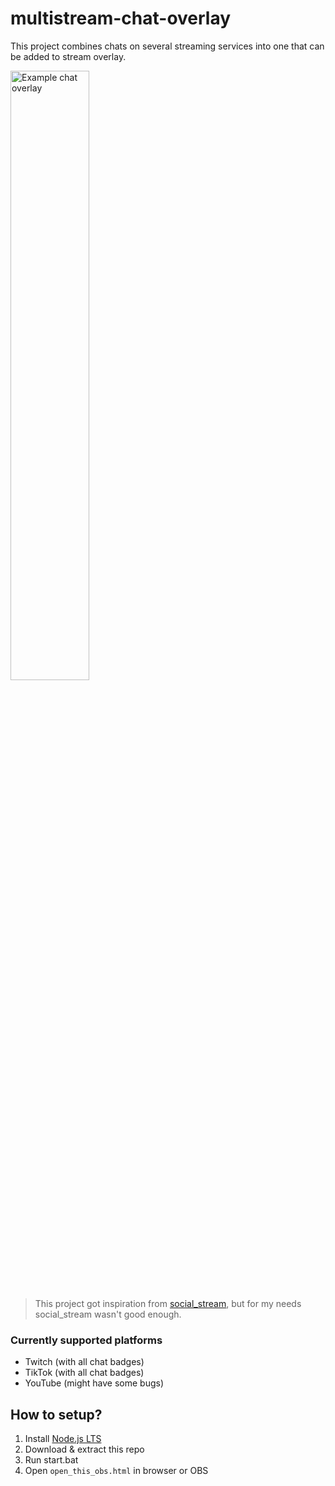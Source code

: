 # multistream-chat-overlay
This project combines chats on several streaming services into one that can be added to stream overlay.

<img src="https://i.imgur.com/M86i2V1.png" alt="Example chat overlay" style="width:50%" />

> This project got inspiration from [social_stream](https://github.com/steveseguin/social_stream#readme), but for my needs social_stream wasn't good enough.

### Currently supported platforms
* Twitch (with all chat badges)
* TikTok (with all chat badges)
* YouTube (might have some bugs)

## How to setup?
1. Install [Node.js LTS](https://nodejs.dev/en/download/)
2. Download & extract this repo
3. Run start.bat
4. Open `open_this_obs.html` in browser or OBS
